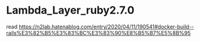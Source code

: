 # Lambda_Layer_ruby2.7.0
read https://n2lab.hatenablog.com/entry/2020/04/11/190541#docker-build--rails%E3%82%B5%E3%83%BC%E3%83%90%E8%B5%B7%E5%8B%95
